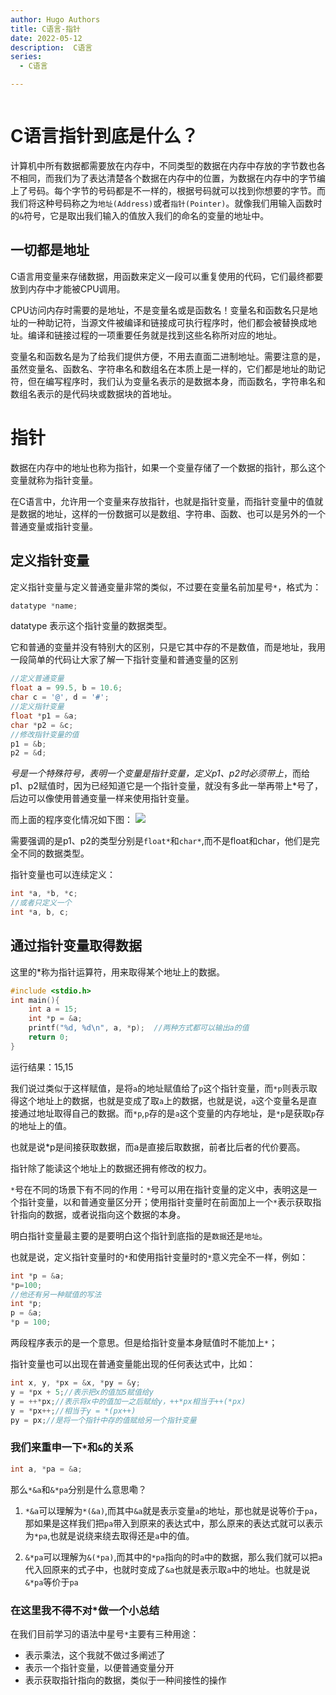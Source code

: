 ```yaml
---
author: Hugo Authors
title: C语言-指针
date: 2022-05-12
description:  C语言
series:
  - C语言

---
```

```

```
<!--more-->
# C语言指针到底是什么？
计算机中所有数据都需要放在内存中，不同类型的数据在内存中存放的字节数也各不相同，而我们为了表达清楚各个数据在内存中的位置，为数据在内存中的字节编上了号码。每个字节的号码都是不一样的，根据号码就可以找到你想要的字节。而我们将这种号码称之为`地址(Address)`或者`指针(Pointer)`。就像我们用输入函数时的`&`符号，它是取出我们输入的值放入我们的命名的变量的地址中。

## 一切都是地址
C语言用变量来存储数据，用函数来定义一段可以重复使用的代码，它们最终都要放到内存中才能被CPU调用。

CPU访问内存时需要的是地址，不是变量名或是函数名！变量名和函数名只是地址的一种助记符，当源文件被编译和链接成可执行程序时，他们都会被替换成地址。编译和链接过程的一项重要任务就是找到这些名称所对应的地址。

变量名和函数名是为了给我们提供方便，不用去直面二进制地址。需要注意的是，虽然变量名、函数名、字符串名和数组名在本质上是一样的，它们都是地址的助记符，但在编写程序时，我们认为变量名表示的是数据本身，而函数名，字符串名和数组名表示的是代码块或数据块的首地址。

# 指针
数据在内存中的地址也称为指针，如果一个变量存储了一个数据的指针，那么这个变量就称为指针变量。

在C语言中，允许用一个变量来存放指针，也就是指针变量，而指针变量中的值就是数据的地址，这样的一份数据可以是数组、字符串、函数、也可以是另外的一个普通变量或指针变量。

## 定义指针变量
定义指针变量与定义普通变量非常的类似，不过要在变量名前加星号`*`，格式为：
```c
datatype *name;
```
datatype 表示这个指针变量的数据类型。

它和普通的变量并没有特别大的区别，只是它其中存的不是数值，而是地址，我用一段简单的代码让大家了解一下指针变量和普通变量的区别
```c
//定义普通变量
float a = 99.5, b = 10.6;
char c = '@', d = '#';
//定义指针变量
float *p1 = &a;
char *p2 = &c;
//修改指针变量的值
p1 = &b;
p2 = &d;
```
*号是一个特殊符号，表明一个变量是指针变量，定义p1、p2时必须带上*，而给p1、p2赋值时，因为已经知道它是一个指针变量，就没有多此一举再带上*号了，后边可以像使用普通变量一样来使用指针变量。

而上面的程序变化情况如下图：
![](/images/1IG3J50-1.jpg)

需要强调的是p1、p2的类型分别是`float*`和`char*`,而不是float和char，他们是完全不同的数据类型。

指针变量也可以连续定义：
```c
int *a, *b, *c;
//或者只定义一个
int *a, b, c;
```

## 通过指针变量取得数据
这里的*称为指针运算符，用来取得某个地址上的数据。
```c
#include <stdio.h>
int main(){
    int a = 15;
    int *p = &a;
    printf("%d, %d\n", a, *p);  //两种方式都可以输出a的值
    return 0;
}
```
运行结果：15,15

我们说过类似于这样赋值，是将`a`的地址赋值给了`p`这个指针变量，而`*p`则表示取得这个地址上的数据，也就是变成了取`a`上的数据，也就是说，`a`这个变量名是直接通过地址取得自己的数据。而`*p`,`p`存的是`a`这个变量的内存地址，是`*p`是获取`p`存的地址上的值。

也就是说*p是间接获取数据，而a是直接后取数据，前者比后者的代价要高。

指针除了能读这个地址上的数据还拥有修改的权力。

`*`号在不同的场景下有不同的作用：`*`号可以用在指针变量的定义中，表明这是一个指针变量，以和普通变量区分开；使用指针变量时在前面加上一个`*`表示获取指针指向的数据，或者说指向这个数据的本身。

明白指针变量最主要的是要明白这个指针到底指的是`数据`还是`地址`。

也就是说，定义指针变量时的`*`和使用指针变量时的`*`意义完全不一样，例如：
```c
int *p = &a;
*p=100;
//他还有另一种赋值的写法
int *p;
p = &a;
*p = 100;
```
两段程序表示的是一个意思。但是给指针变量本身赋值时不能加上`*`；

指针变量也可以出现在普通变量能出现的任何表达式中，比如：
```c
int x, y, *px = &x, *py = &y;
y = *px + 5;//表示把x的值加5赋值给y
y = ++*px;//表示将x中的值加一之后赋给y，++*px相当于++(*px)
y = *px++;//相当于y = *(px++)
py = px;//是将一个指针中存的值赋给另一个指针变量
```

### 我们来重申一下`*`和`&`的关系
```c
int a, *pa = &a;
```
那么`*&a`和`&*pa`分别是什么意思嘞？

1. `*&a`可以理解为`*(&a)`,而其中`&a`就是表示变量`a`的地址，那也就是说等价于`pa`，那如果是这样我们把`pa`带入到原来的表达式中，那么原来的表达式就可以表示为`*pa`,也就是说绕来绕去取得还是`a`中的值。

2. `&*pa`可以理解为`&(*pa)`,而其中的`*pa`指向的时`a`中的数据，那么我们就可以把`a`代入回原来的式子中，也就时变成了`&a`也就是表示取`a`中的地址。也就是说`&*pa`等价于`pa`

### 在这里我不得不对*做一个小总结
在我们目前学习的语法中星号`*`主要有三种用途：
 - 表示乘法，这个我就不做过多阐述了
 - 表示一个指针变量，以便普通变量分开
 - 表示获取指针指向的数据，类似于一种间接性的操作


